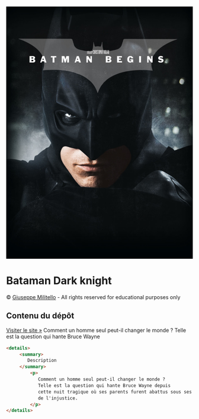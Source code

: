 ![Batman](./asset/batman.jpg)
# Bataman Dark knight
&copy;  [Giuseppe Militello](https://www.linkedin.com/in/giuseppe-militello-22406ab0/) - All rights reserved for educational purposes only
## Contenu du dépôt
[Visiter le site &raquo;](#)
Comment un homme seul peut-il changer le monde ? Telle est la question qui hante Bruce Wayne 

```html
<details>
     <summary>
        Description
     </summary>
         <p>
            Comment un homme seul peut-il changer le monde ? 
            Telle est la question qui hante Bruce Wayne depuis 
            cette nuit tragique où ses parents furent abattus sous ses yeux, 
            de l'injustice. 
         </p>
</details>
                        
```